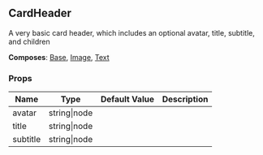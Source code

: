 ## CardHeader 
 
A very basic card header, which includes an optional avatar,
title, subtitle, and children
 
 __Composes__: [Base](Base.md), [Image](Image.md), [Text](Text.md) 


 ### Props
Name | Type | Default Value | Description
--- | --- | --- | --- 
avatar | string&#124;node |   | 
title | string&#124;node |   | 
subtitle | string&#124;node |   | 
 
